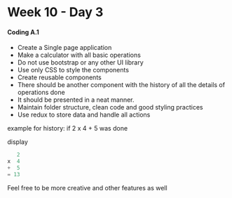 # Week 10 - Day 3

#### Coding A.1

- Create a Single page application
- Make a calculator with all basic operations
- Do not use bootstrap or any other UI library
- Use only CSS to style the components
- Create reusable components
- There should be another component with the history of all the details of operations done
- It should be presented in a neat manner.
- Maintain folder structure, clean code and good styling practices
- Use redux to store data and handle all actions


example for history:
if 2 x 4 + 5 was done

display
```javascript
   2
x  4
+  5
= 13
```

Feel free to be more creative and other features as well